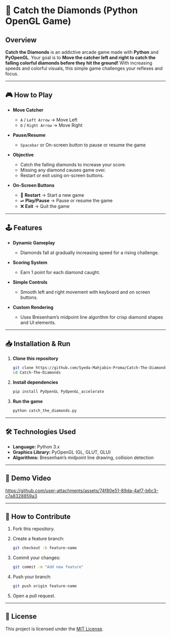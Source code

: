 # 🔷 Catch the Diamonds (Python OpenGL Game)

## Overview

**Catch the Diamonds** is an addictive arcade game made with **Python** and **PyOpenGL**. Your goal is to **Move the catcher left and right to catch the falling colorful diamonds before they hit the ground!** With increasing speeds and colorful visuals, this simple game challenges your reflexes and focus.

---

## 🎮 How to Play

* **Move Catcher**

  * `A` / `Left Arrow` → Move Left
  * `D` / `Right Arrow` → Move Right

* **Pause/Resume**

  * `Spacebar` or On-screen button to pause or resume the game

* **Objective**

  * Catch the falling diamonds to increase your score.
  * Missing any diamond causes game over.
  * Restart or exit using on-screen buttons.

* **On-Screen Buttons**

  * 🔄 **Restart** → Start a new game
  * ⏯ **Play/Pause** → Pause or resume the game
  * ❌ **Exit** → Quit the game

---

## 🕹 Features

* **Dynamic Gameplay**

  * Diamonds fall at gradually increasing speed for a rising challenge.

* **Scoring System**

  * Earn 1 point for each diamond caught.

* **Simple Controls**

  * Smooth left and right movement with keyboard and on screen buttons.

* **Custom Rendering**

  * Uses Bresenham’s midpoint line algorithm for crisp diamond shapes and UI elements.

---

## 📥 Installation & Run

1. **Clone this repository**

   ```bash
   git clone https://github.com/Syeda-Mahjabin-Proma/Catch-The-Diamonds.git
   cd Catch-The-Diamonds
   ```

2. **Install dependencies**

   ```bash
   pip install PyOpenGL PyOpenGL_accelerate
   ```

3. **Run the game**

   ```bash
   python catch_the_diamonds.py
   ```

---

## 🛠 Technologies Used

* **Language:** Python 3.x
* **Graphics Library:** PyOpenGL (GL, GLUT, GLU)
* **Algorithms:** Bresenham’s midpoint line drawing, collision detection

---

## 🎥 Demo Video



https://github.com/user-attachments/assets/74f80e51-89da-4af7-b6c3-c7a8328859a3




---

## 🤝 How to Contribute

1. Fork this repository.
2. Create a feature branch:

   ```bash
   git checkout -b feature-name
   ```
3. Commit your changes:

   ```bash
   git commit -m "Add new feature"
   ```
4. Push your branch:

   ```bash
   git push origin feature-name
   ```
5. Open a pull request.

---

## 📜 License

This project is licensed under the [MIT License](https://opensource.org/licenses/MIT).
